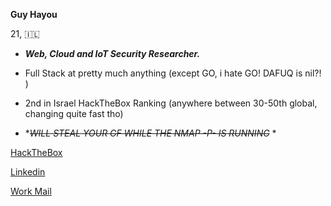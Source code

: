 **Guy Hayou**		

21, 🇮🇱


- ******Web***, ***Cloud*** and ***IoT*** Security Researcher.***
- Full Stack at pretty much anything (except GO, i hate GO! DAFUQ is nil?! )
- 2nd in Israel HackTheBox Ranking (anywhere between 30-50th global, changing quite fast tho)

- *~~*WILL STEAL YOUR GF WHILE THE NMAP -P- IS RUNNING*~~ * 


[HackTheBox](https://app.hackthebox.com/profile/360735)

[Linkedin](https://www.linkedin.com/in/guy-h087/)

[Work Mail](mailto://cyb3rguy1337@gmail.com)
